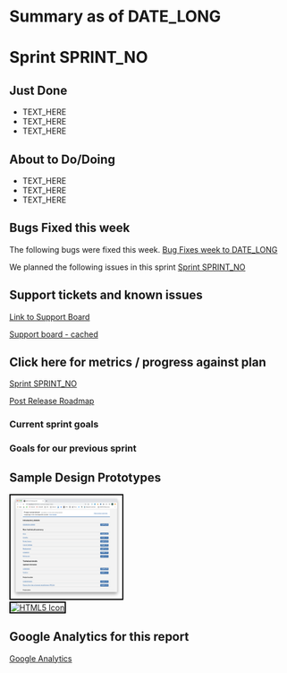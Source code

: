 # Summary as of DATE_LONG 

# Sprint SPRINT_NO

## Just Done
* TEXT_HERE
* TEXT_HERE
* TEXT_HERE

## About to Do/Doing
* TEXT_HERE
* TEXT_HERE
* TEXT_HERE

## Bugs Fixed this week
The following bugs were fixed this week.
[Bug Fixes week to DATE_LONG](graphs/bugs16092020.png)

We planned the following issues in this sprint 
[Sprint SPRINT_NO](graphs/sprint16092020.png)

## Support tickets and known issues
[Link to Support Board](https://collaboration.homeoffice.gov.uk/jira/secure/RapidBoard.jspa?rapidView=1717&selectedIssue=ASSB-253)

[Support board - cached](graphs/supportBoard16092020.png)

## Click here for metrics / progress against plan
[Sprint SPRINT_NO](graphs/progress16092020.png)

[Post Release Roadmap](graphs/roadmap16092020.png)

### Current sprint goals 

### Goals for our previous sprint

## Sample Design Prototypes
<a href="graphs/proto1_16092020.png"><img src="graphs/proto1_16092020.png" alt="HTML5 Icon" width="200" style="border:2px solid black"></a>
<br>
<a href="graphs/proto2_16092020.png"><img src="graphs/proto2_16092020.png" alt="HTML5 Icon" width="200" style="border:2px solid black"></a>
<br>


## Google Analytics for this report
[Google Analytics](graphs/GA16092020.png)

